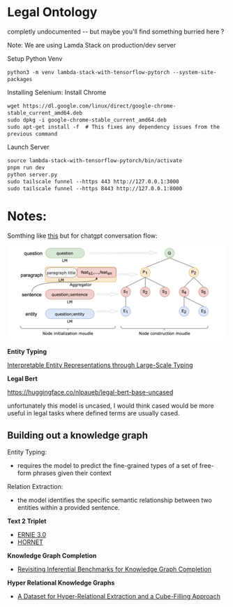 # Legal Ontology

completly undocumented -- but maybe you'll find something burried here ? 

Note: We are using Lamda Stack on production/dev server

Setup Python Venv
```
python3 -m venv lambda-stack-with-tensorflow-pytorch --system-site-packages
```

Installing Selenium:
Install Chrome
```
wget https://dl.google.com/linux/direct/google-chrome-stable_current_amd64.deb
sudo dpkg -i google-chrome-stable_current_amd64.deb
sudo apt-get install -f  # This fixes any dependency issues from the previous command
```

Launch Server
```
source lambda-stack-with-tensorflow-pytorch/bin/activate
pnpm run dev
python server.py
sudo tailscale funnel --https 443 http://127.0.0.1:3000
sudo tailscale funnel --https 8443 http://127.0.0.1:8000
```

# Notes:
Somthing like [this](https://arxiv.org/pdf/2004.13821v1.pdf) but for chatgpt conversation flow:

![Multi Hop QA](./MULTI_HOP_QUESTION_ANSWERING.png)

**Entity Typing**

[Interpretable Entity Representations through Large-Scale Typing](https://arxiv.org/pdf/2005.00147.pdf)

**Legal Bert**

https://huggingface.co/nlpaueb/legal-bert-base-uncased

unfortunately this model is uncased, I would think cased would be more useful in legal tasks where defined terms are usually cased.

## Building out a knowledge graph
Entity Typing:
- requires the model to predict the fine-grained types of a set of free-form phrases given their context

Relation Extraction:
- the model identifies the specific semantic relationship between two entities within a provided sentence.

**Text 2 Triplet**
- [ERNIE 3.0](https://arxiv.org/pdf/2107.02137.pdf)
- [HORNET](https://arxiv.org/pdf/2107.02137.pdf)


**Knowledge Graph Completion**
- [Revisiting Inferential Benchmarks for Knowledge Graph Completion](https://export.arxiv.org/pdf/2306.04814v1.pdf)

**Hyper Relational Knowledge Graphs**
- [A Dataset for Hyper-Relational Extraction and a Cube-Filling Approach](https://arxiv.org/pdf/2211.10018.pdf)
